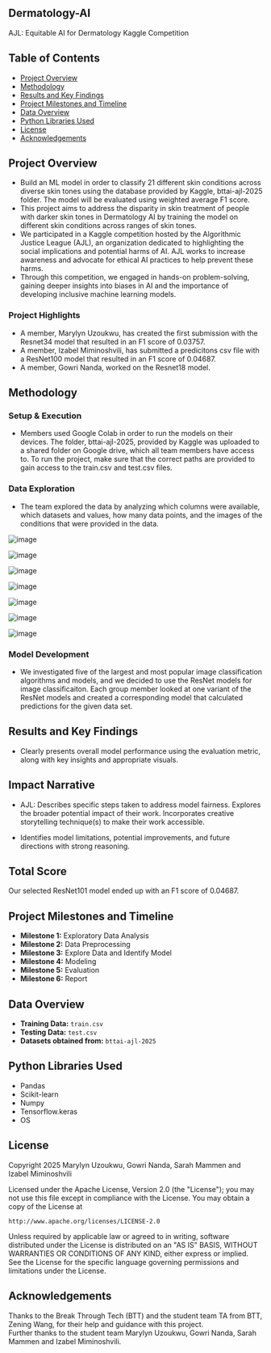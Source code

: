 ## Dermatology-AI
AJL: Equitable AI for Dermatology Kaggle Competition 

## Table of Contents
- [Project Overview](#project-overview)
- [Methodology](#methodology)
- [Results and Key Findings](#results-and-key-findings)
- [Project Milestones and Timeline](#project-milestones-and-timeline)
- [Data Overview](#data-overview)
- [Python Libraries Used](#python-libraries-used)
- [License](#license)
- [Acknowledgements](#acknowledgements)
    
## Project Overview
- Build an ML model in order to classify 21 different skin conditions across diverse skin tones using the database provided by Kaggle, bttai-ajl-2025 folder. The model will be evaluated using weighted average F1 score.
- This project aims to address the disparity in skin treatment of people with darker skin tones in Dermatology AI by training the model on different skin conditions across ranges of skin tones.
- We participated in a Kaggle competition hosted by the Algorithmic Justice League (AJL), an organization dedicated to highlighting the social implications and potential harms of AI. AJL works to increase awareness and advocate for ethical AI practices to help prevent these harms.
- Through this competition, we engaged in hands-on problem-solving, gaining deeper insights into biases in AI and the importance of developing inclusive machine learning models.

### Project Highlights
- A member, Marylyn Uzoukwu, has created the first submission with the Resnet34 model that resulted in an F1 score of 0.03757.
- A member, Izabel Miminoshvili, has submitted a predicitons csv file with a ResNet100 model that resulted in an F1 score of 0.04687.
- A member, Gowri Nanda, worked on the Resnet18 model.

## Methodology

### Setup & Execution
- Members used Google Colab in order to run the models on their devices. The folder, bttai-ajl-2025, provided by Kaggle was uploaded to a shared folder on Google drive, which all team members have access to. To run the project, make sure that the correct paths are provided to gain access to the train.csv and test.csv files. 

### Data Exploration
- The team explored the data by analyzing which columns were available, which datasets and values, how many data points, and the images of the conditions that were provided in the data.

![image](https://github.com/user-attachments/assets/b5422fb6-0e96-43af-ac69-8db844dbd477)

![image](https://github.com/user-attachments/assets/da564dff-9292-4749-ba04-a13b0f538a2e)

![image](https://github.com/user-attachments/assets/8576d03d-a4bf-4537-ae66-520cb14c2619)

![image](https://github.com/user-attachments/assets/97ff730b-3079-4abf-98a0-9ee8ca72c503)

![image](https://github.com/user-attachments/assets/0f5d90bc-b530-4dd4-a565-0c03a1765306)

![image](https://github.com/user-attachments/assets/c9caaa05-9217-4da1-a141-871711eb9c50)

![image](https://github.com/user-attachments/assets/6e3f2b3d-c7cd-411e-900e-62645f103e29)



### Model Development
- We investigated five of the largest and most popular image classification algorithms and models, and we decided to use the ResNet models for image classificaiton. Each group member looked at one variant of the ResNet models and created a corresponding model that calculated predictions for the given data set. 

## Results and Key Findings
- Clearly presents overall model performance using the evaluation metric, along with key insights and appropriate visuals.

## Impact Narrative
- AJL: Describes specific steps taken to address model fairness. Explores the broader potential impact of their work. Incorporates creative storytelling technique(s) to make their work accessible.

- Identifies model limitations, potential improvements, and future directions with strong reasoning. 


## Total Score
Our selected ResNet101 model ended up with an F1 score of 0.04687. 

## Project Milestones and Timeline 
- **Milestone 1:** Exploratory Data Analysis
- **Milestone 2:** Data Preprocessing
- **Milestone 3:** Explore Data and Identify Model
- **Milestone 4:** Modeling
- **Milestone 5:** Evaluation
- **Milestone 6:** Report

## Data Overview
- **Training Data:** `train.csv`
- **Testing Data:** `test.csv`
- **Datasets obtained from:** `bttai-ajl-2025`

## Python Libraries Used
- Pandas
- Scikit-learn
- Numpy
- Tensorflow.keras
- OS

## License
Copyright 2025 Marylyn Uzoukwu, Gowri Nanda, Sarah Mammen and Izabel Miminoshvili

Licensed under the Apache License, Version 2.0 (the "License");
you may not use this file except in compliance with the License.
You may obtain a copy of the License at

    http://www.apache.org/licenses/LICENSE-2.0

Unless required by applicable law or agreed to in writing, software
distributed under the License is distributed on an "AS IS" BASIS,
WITHOUT WARRANTIES OR CONDITIONS OF ANY KIND, either express or implied.
See the License for the specific language governing permissions and
limitations under the License.

## Acknowledgements
Thanks to the Break Through Tech (BTT) and the student team TA from BTT, Zening Wang, for their help and guidance with this project.  
Further thanks to the student team Marylyn Uzoukwu, Gowri Nanda, Sarah Mammen and Izabel Miminoshvili.
